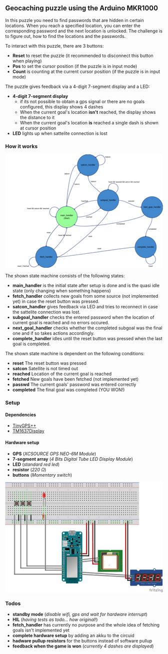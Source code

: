 ## Geocaching puzzle using the Arduino MKR1000

In this puzzle you need to find passwords that are hidden in certain locations. When you reach a specified location, you can enter the corresponding password and the next location is unlocked.
The challenge is to figure out, how to find the locations and the passwords.

To interact with this puzzle, there are 3 buttons:
*	**Reset** to reset the puzzle (it recommended to disconnect this button when playing)
*	**Pos** to set the cursor position (if the puzzle is in input mode)
*	**Count** is counting at the current cursor position (if the puzzle is in input mode)

The puzzle gives feedback via a 4-digit 7-segment display and a LED:
*	**4-digit 7-segment display**
	*	if its not possible to obtain a gps signal or there are no goals configured, this display shows 4 dashes
	*	When the current goal's location **isn't** reached, the display shows the distance to it
	*	When the current goal's location **is** reached a single dash is shown at cursor position
*	**LED** lights up when sattelite connection is lost

### How it works

![Check the standalone README.md if no image shows up here](doc/state_machine.png "Abstract state machine of the implementation")

The shown state machine consists of the following states:
*	**main_handler** is the initial state after setup is done and is the quasi idle state (only changing when something happens)
*	**fetch_handler** collects new goals from some source (not implemented yet) in case the reset button was pressed.
*	**satcon_handler** gives feedback via LED and tries to reconnect in case the sattelite connection was lost.
*	**subgoal_handler** checks the entered password when the location of current goal is reached and no errors occured.
*	**next_goal_handler** checks whether the completed subgoal was the final one and if so takes actions accordingly.
*	**complete_handler** idles until the reset button was pressed when the last goal is completed.

The shown state machine is dependent on the following conditions:
*	**reset** The reset button was pressed
*	**satcon** Satellite is not timed out
*	**reached** Location of the current goal is reached
*	**fetched** New goals have been fetched (not implemented yet)
*	**passwd** The current goals' password was entered correctly
*	**completed** The final goal was completed (YOU WON!)

### Setup

#### Dependencies

*	[TinyGPS++](http://arduiniana.org/libraries/tinygpsplus/)
*	[TM1637Display](https://github.com/avishorp/TM1637/blob/master/TM1637Display.h)

#### Hardware setup

*	**GPS** (*XCSOURCE GPS NEO-6M Module*)
*	**7-segment array** (*4 Bits Digital Tube LED Display Module*)
*	**LED** (*standard red led*)
*	**resistor** (*220 &Omega;*)
*	**buttons** (*Momentary switch*)

![Check the standalone README.md if no image shows up here](doc/circuid.png "Breadboard setup")

### Todos

*	**standby mode** (*disable wifi, gps and wait for hardware interrupt*)
*	**HIL** (*having tests as todo... how original!*)
*	**fetch_handler** has currently no purpose and the whole idea of fetching goals isn't implemented yet
*	**complete hardware setup** by adding an akku to the circuid
*	**hadware pullup resistors** for the buttons instead of software pullup
*	**feedback when the game is won** (*currently 4 dashes are displayed*)
